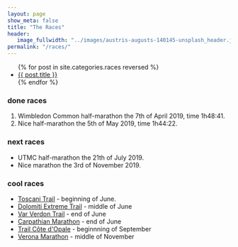 ```yaml
---
layout: page
show_meta: false
title: "The Races"
header:
   image_fullwidth: "../images/austris-augusts-140145-unsplash_header.jpg"
permalink: "/races/"
---
```

<ul>
    {% for post in site.categories.races reversed %}
    <li><a href="{{ site.url }}{{ site.baseurl }}{{ post.url }}">{{ post.title }}</a></li>
    {% endfor %}
</ul>

### done races
1. Wimbledon Common half-marathon the 7th of April 2019, time 1h48:41. 
2. Nice half-marathon  the 5th of May 2019, time 1h44:22. 

### next races
* UTMC half-marathon the 21th of July 2019.
* Nice marathon the 3rd of November 2019.

### cool races

* <a href="http://www.chianticlassicomarathon.com/en/" target="_blank">Toscani Trail</a> - beginning of June.
* <a href="http://www.dolomitiextremetrail.com/index.html" target="_blank">Dolomiti Extreme Trail</a> - middle of June
* <a href="https://www.varverdoncanyonchallenge.com" target="_blank">Var Verdon Trail</a> - end of June
* <a href="https://www.maratondhl.ro/?lang=en" target="_blank">Carpathian Marathon</a> - end of June
* <a href="https://www.trailcotedopale.com/42km" target="_blank">Trail Côte d'Opale</a> - beginnning of September
* <a href="http://www.veronamarathon.it/?RL=1" target="_blank">Verona Marathon</a> - middle of November




